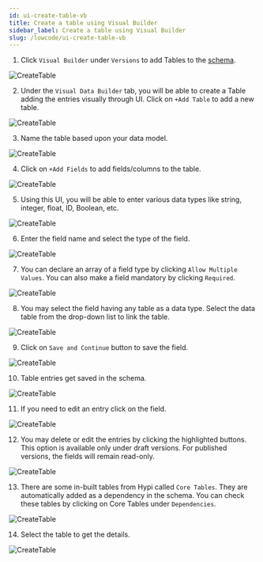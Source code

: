 ```yaml
---
id: ui-create-table-vb
title: Create a table using Visual Builder
sidebar_label: Create a table using Visual Builder
slug: /lowcode/ui-create-table-vb
---
```


1. Click `Visual Builder` under `Versions` to add Tables to the [schema](overview.md#schema).

![CreateTable](/img/UI-CreateTable-VB-1.PNG)

2. Under the `Visual Data Builder` tab, you will be able to create a Table adding the entries visually through UI. Click on `+Add Table` to add a new table.

![CreateTable](/img/UI-CreateTable-VB-2.PNG)

3. Name the table based upon your data model.

![CreateTable](/img/UI-CreateTable-VB-3.PNG)

4. Click on `+Add Fields` to add fields/columns to the table.

![CreateTable](/img/UI-CreateTable-VB-4.PNG)

5. Using this UI, you will be able to enter various data types like string, integer, float, ID, Boolean, etc.

![CreateTable](/img/UI-CreateTable-VB-5.PNG)

6. Enter the field name and select the type of the field.

![CreateTable](/img/UI-CreateTable-VB-6.PNG)

7. You can declare an array of a field type by clicking  `Allow Multiple Values`. You can also make a field mandatory by clicking  `Required`.

![CreateTable](/img/UI-CreateTable-VB-7.PNG)

8. You may select the field having any table as a data type. Select the data table from the drop-down list to link the table.

![CreateTable](/img/UI-CreateTable-VB-8.PNG)

9. Click on `Save and Continue` button to save the field.

![CreateTable](/img/UI-CreateTable-VB-9.PNG)

10. Table entries get saved in the schema.

![CreateTable](/img/UI-CreateTable-VB-10.PNG)

11. If you need to edit an entry click on the field.

![CreateTable](/img/UI-CreateTable-VB-11.PNG)

12. You may delete or edit the entries by clicking the highlighted buttons. This option is available only under draft versions. For published versions, the fields will remain read-only.

![CreateTable](/img/UI-CreateTable-VB-12.PNG)

13. There are some in-built tables from Hypi called `Core Tables`. They are automatically added as a dependency in the schema. You can check these tables by clicking on Core Tables under `Dependencies`.

![CreateTable](/img/UI-CreateTable-VB-13.PNG)

14. Select the table to get the details.

![CreateTable](/img/UI-CreateTable-VB-14.PNG)
